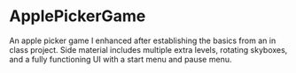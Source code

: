 # ApplePickerGame
An apple picker game I enhanced after establishing the basics from an in class project. Side material includes multiple extra levels, rotating skyboxes, and a fully functioning UI with a start menu and pause menu.
